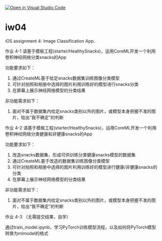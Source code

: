[![Open in Visual Studio Code](https://classroom.github.com/assets/open-in-vscode-f059dc9a6f8d3a56e377f745f24479a46679e63a5d9fe6f495e02850cd0d8118.svg)](https://classroom.github.com/online_ide?assignment_repo_id=6503491&assignment_repo_type=AssignmentRepo)
# iw04
iOS assignment 4: Image Classification App.

作业 4-1 
  请基于模板工程(starter/HealthySnacks)，运用CoreML开发一个利用卷积神经网络分类snacks的App

功能要求如下：

1. 通过CreateML基于给定snacks数据集训练图像分类模型
2. 可针对拍照和相册中选择的图片利用训练好的模型进行snacks分类
3. 在屏幕上展示神经网络模型的分类结果

非功能需求如下：

1. 面对不属于数据集内给定snacks类别以外的图片，或模型本身把握不准的图片，给出“我不确定”的判断


作业 4-2
  请基于模板工程(starter/HealthySnacks)，运用CoreML开发一个利用卷积神经网络分类健康和非健康snacks的App

功能要求如下：

1. 改造snacks数据集，形成可供训练分类健康snacks模型的数据集
1. 通过CreateML基于改造的数据集训练图像分类模型
2. 可针对拍照和相册中选择的图片利用训练好的模型进行健康/非健康snacks的分类
3. 在屏幕上展示神经网络模型的分类结果

非功能需求如下：

1. 面对不属于数据集内给定snacks类别以外的图片，或模型本身把握不准的图片，给出“我不确定”的判断

作业 4-3 （无需提交结果，自学）

通过train_model.ipynb，学习PyTorch训练模型流程，以及如何将PyTorch模型转换为mlmodel的格式


